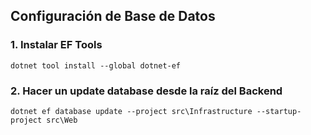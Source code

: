 ## Configuración de Base de Datos

### 1. Instalar EF Tools

```
dotnet tool install --global dotnet-ef
```

### 2. Hacer un update database desde la raíz del Backend

```
dotnet ef database update --project src\Infrastructure --startup-project src\Web
```
